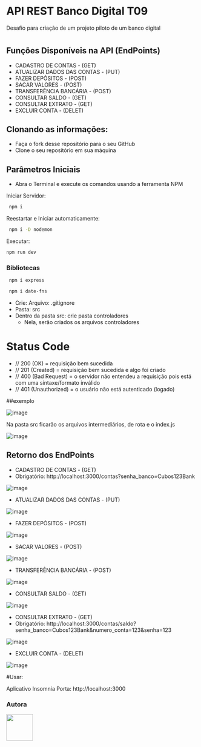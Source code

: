 # API REST Banco Digital T09
Desafio para criação de um projeto piloto de um banco digital
#
## Funções Disponíveis na API (EndPoints)


* CADASTRO DE CONTAS - (GET)
* ATUALIZAR DADOS DAS CONTAS - (PUT)
* FAZER DEPÓSITOS - (POST)
* SACAR VALORES - (POST)
* TRANSFERÊNCIA BANCÁRIA - (POST)
* CONSULTAR SALDO - (GET)
* CONSULTAR EXTRATO - (GET)
* EXCLUIR CONTA - (DELET)


## Clonando as informações:
* Faça o fork desse repositório para o seu GitHub
* Clone o seu repositório em sua máquina
  
## Parâmetros Iniciais 

* Abra o Terminal e execute os comandos usando a ferramenta NPM 

Iniciar Servidor:

```bash
 npm i
```
Reestartar e Iniciar automaticamente:

```bash
 npm i -D nodemon
```
Executar:

```bash
npm run dev
```

### Bibliotecas

```bash
 npm i express
```
```bash
 npm i date-fns
```

* Crie:
  Arquivo: .gitignore
* Pasta: src
* Dentro da pasta src: crie pasta controladores
  - Nela, serão criados os arquivos controladores
    
# Status Code
* // 200 (OK) = requisição bem sucedida
* // 201 (Created) = requisição bem sucedida e algo foi criado
* // 400 (Bad Request) = o servidor não entendeu a requisição pois está com uma sintaxe/formato inválido
* // 401 (Unauthorized) = o usuário não está autenticado (logado)


##exemplo

![image](https://github.com/analeticialopes/API_REST_Banco_Digital_T09/assets/141182017/ba81cad9-7553-4383-a9b6-1ec9af5355cc)

Na pasta src ficarão os arquivos intermediários, de rota e o index.js

![image](https://github.com/analeticialopes/API_REST_Banco_Digital_T09/assets/141182017/133146f5-3778-4e6b-843a-63261050bbaf)


## Retorno dos EndPoints

* CADASTRO DE CONTAS - (GET)
 * Obrigatório:
http://localhost:3000/contas?senha_banco=Cubos123Bank

![image](https://github.com/analeticialopes/API_REST_Banco_Digital_T09/assets/141182017/451c40e9-cfd0-4341-9a11-23ebf3dbb025)

* ATUALIZAR DADOS DAS CONTAS - (PUT)

![image](https://github.com/analeticialopes/API_REST_Banco_Digital_T09/assets/141182017/2bacd108-cb25-43a0-955b-ef525b05f4ed)


* FAZER DEPÓSITOS - (POST)

![image](https://github.com/analeticialopes/API_REST_Banco_Digital_T09/assets/141182017/0f902605-3fb6-4569-93c9-68c0bba8d8fb)

* SACAR VALORES - (POST)

![image](https://github.com/analeticialopes/API_REST_Banco_Digital_T09/assets/141182017/15524398-a25b-4bcc-8ad4-f83769e7cb30)

* TRANSFERÊNCIA BANCÁRIA - (POST)

![image](https://github.com/analeticialopes/API_REST_Banco_Digital_T09/assets/141182017/2e0a4a9e-57ca-49aa-ab53-fea59e0bfe33)

* CONSULTAR SALDO - (GET)

![image](https://github.com/analeticialopes/API_REST_Banco_Digital_T09/assets/141182017/15832d94-9921-4b87-9b9a-193724026777)

* CONSULTAR EXTRATO - (GET)
* Obrigatório: http://localhost:3000/contas/saldo?senha_banco=Cubos123Bank&numero_conta=123&senha=123

![image](https://github.com/analeticialopes/API_REST_Banco_Digital_T09/assets/141182017/25c13bf3-e77a-4365-9b49-f14b62eb9268)

* EXCLUIR CONTA - (DELET)

![image](https://github.com/analeticialopes/API_REST_Banco_Digital_T09/assets/141182017/a071a9cd-02e5-43ef-9d4f-32bf062c54ad)







#Usar:

Aplicativo Insomnia
Porta: http://localhost:3000







### Autora

<a href="https://github.com/analeticialopes)">

<img src= "https://avatars.githubusercontent.com/u/141182017?s=400&u=f415f8033420d1d151dba3568a1c313b2433f10b&v=4" width="70px"/>
</a>


